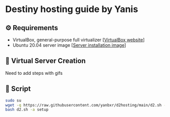 # Destiny hosting guide by Yanis

## ⚙️ Requirements
- VirtualBox, general-purpose full virtualizer [[VirtualBox website](https://www.virtualbox.org/)]
- Ubuntu 20.04 server image [[Server installation image](https://releases.ubuntu.com/20.04/ubuntu-20.04.2-live-server-amd64.iso)]

## 📁 Virtual Server Creation
Need to add steps with gifs

## 🤖 Script
```bash
sudo su
wget -q https://raw.githubusercontent.com/yanbxr/d2hosting/main/d2.sh -O ./d2.sh
bash d2.sh -a setup
```
